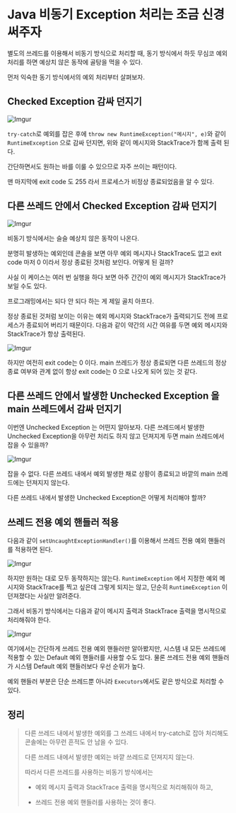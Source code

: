 # Java 비동기 Exception 처리는 조금 신경써주자

별도의 쓰레드를 이용해서 비동기 방식으로 처리할 때, 동기 방식에서 하듯 무심코 예외 처리를 하면 예상치 않은 동작에 골탕을 먹을 수 있다.

먼저 익숙한 동기 방식에서의 예외 처리부터 살펴보자.

## Checked Exception 감싸 던지기

![Imgur](https://i.imgur.com/7dF9rvl.png)

`try-catch`로 예외를 잡은 후에 `throw new RuntimeException("메시지", e)`와 같이 `RuntimeException` 으로 감싸 던지면, 위와 같이 메시지와 StackTrace가 함께 출력 된다.

간단하면서도 원하는 바를 이룰 수 있으므로 자주 쓰이는 패턴이다.

맨 마지막에 exit code 도 255 라서 프로세스가 비정상 종료되었음을 알 수 있다.

## 다른 쓰레드 안에서 Checked Exception 감싸 던지기

![Imgur](https://i.imgur.com/znl4cHR.png)

비동기 방식에서는 슬슬 예상치 않은 동작이 나온다.

분명히 발생하는 예외인데 콘솔을 보면 아무 예외 메시지나 StackTrace도 없고 exit code 마저 0 이라서 정상 종료된 것처럼 보인다. 어떻게 된 걸까?

사실 이 케이스는 여러 번 실행을 하다 보면 아주 간간이 예외 메시지가 StackTrace가 보일 수도 있다.

프로그래밍에서는 되다 안 되다 하는 게 제일 골치 아프다.

정상 종료된 것처럼 보이는 이유는 예외 메시지와 StackTrace가 출력되기도 전에 프로세스가 종료되어 버리기 때문이다. 다음과 같이 약간의 시간 여유를 두면 예외 메시지와 StackTrace가 항상 출력된다.

![Imgur](https://i.imgur.com/1LXKdU0.png)

하지만 여전히 exit code는 0 이다. main 쓰레드가 정상 종료되면 다른 쓰레드의 정상 종료 여부와 관계 없이 항상 exit code는 0 으로 나오게 되어 있는 것 같다.


## 다른 쓰레드 안에서 발생한 Unchecked Exception 을 main 쓰레드에서 감싸 던지기

이번엔 Unchecked Exception 는 어떤지 알아보자. 다른 쓰레드에서 발생한 Unchecked Exception을 아무런 처리도 하지 않고 던져지게 두면 main 쓰레드에서 잡을 수 있을까?

![Imgur](https://i.imgur.com/Rx9Nf3F.png)

잡을 수 없다. 다른 쓰레드 내에서 예외 발생한 채로 상황이 종료되고 바깥의 main 쓰레드에는 던져지지 않는다.

다른 쓰레드 내에서 발생한 Unchecked Exception은 어떻게 처리해야 할까?


## 쓰레드 전용 예외 핸들러 적용

다음과 같이 `setUncaughtExceptionHandler()`를 이용해서 쓰레드 전용 예외 핸들러를 적용하면 된다.

![Imgur](https://i.imgur.com/MNt4MGK.png)

하지만 원하는 대로 모두 동작하지는 않는다. `RuntimeException` 에서 지정한 예외 메시지와 StackTrace를 찍고 싶은데 그렇게 되지는 않고, 단순히 `RuntimeException` 이 던져졌다는 사실만 알려준다.

그래서 비동기 방식에서는 다음과 같이 메시지 출력과 StackTrace 출력을 명시적으로 처리해줘야 한다.

![Imgur](https://i.imgur.com/A7664PB.png)

여기에서는 간단하게 쓰레드 전용 예외 핸들러만 알아봤지만, 시스템 내 모든 쓰레드에 적용할 수 있는 Default 예외 핸들러를 사용할 수도 있다. 물론 쓰레드 전용 예외 핸들러가 시스템 Default 예외 핸들러보다 우선 순위가 높다.

예외 핸들러 부분은 단순 쓰레드뿐 아니라 `Executors`에서도 같은 방식으로 처리할 수 있다.


## 정리

>다른 쓰레드 내에서 발생한 예외를 그 쓰레드 내에서 try-catch로 잡아 처리해도 콘솔에는 아무런 흔적도 안 남을 수 있다.
>
>다른 쓰레드 내에서 발생한 예외는 바깥 쓰레드로 던져지지 않는다.
>
>따라서 다른 쓰레드를 사용하는 비동기 방식에서는
>
>- 예외 메시지 출력과 StackTrace 출력을 명시적으로 처리해줘야 하고,
>
>- 쓰레드 전용 예외 핸들러를 사용하는 것이 좋다.
